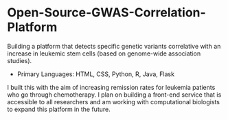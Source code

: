 # Open-Source-GWAS-Correlation-Platform
Building a platform that detects specific genetic variants correlative with an increase in leukemic stem cells (based on genome-wide association studies).
- Primary Languages: HTML, CSS, Python, R, Java, Flask

I built this with the aim of increasing remission rates for leukemia patients who go through chemotherapy. I plan on building a front-end service that is accessible to all researchers and am working with computational biologists to expand this platform in the future. 
 
